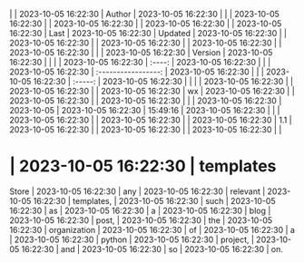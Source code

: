 | | 2023-10-05 16:22:30 | Author | 2023-10-05 16:22:30 | | | 2023-10-05 16:22:30 |  | 2023-10-05 16:22:30 |  | 2023-10-05 16:22:30 |  | 2023-10-05 16:22:30 | Last | 2023-10-05 16:22:30 | Updated | 2023-10-05 16:22:30 |  | 2023-10-05 16:22:30 |  | 2023-10-05 16:22:30 |  | 2023-10-05 16:22:30 |  | 2023-10-05 16:22:30 | | | 2023-10-05 16:22:30 | Version | 2023-10-05 16:22:30 | |
| | 2023-10-05 16:22:30 | :----: | 2023-10-05 16:22:30 | | | 2023-10-05 16:22:30 | :-----------------: | 2023-10-05 16:22:30 | | | 2023-10-05 16:22:30 | :-----: | 2023-10-05 16:22:30 | |
| | 2023-10-05 16:22:30 |  | 2023-10-05 16:22:30 |  | 2023-10-05 16:22:30 | wx | 2023-10-05 16:22:30 |  | 2023-10-05 16:22:30 |  | 2023-10-05 16:22:30 | | | 2023-10-05 16:22:30 | 2023-10-05 | 2023-10-05 16:22:30 | 15:49:16 | 2023-10-05 16:22:30 | | | 2023-10-05 16:22:30 |  | 2023-10-05 16:22:30 |  | 2023-10-05 16:22:30 | 1.1 | 2023-10-05 16:22:30 |  | 2023-10-05 16:22:30 |  | 2023-10-05 16:22:30 | |

# | 2023-10-05 16:22:30 | templates

Store | 2023-10-05 16:22:30 | any | 2023-10-05 16:22:30 | relevant | 2023-10-05 16:22:30 | templates, | 2023-10-05 16:22:30 | such | 2023-10-05 16:22:30 | as | 2023-10-05 16:22:30 | a | 2023-10-05 16:22:30 | blog | 2023-10-05 16:22:30 | post, | 2023-10-05 16:22:30 | the | 2023-10-05 16:22:30 | organization | 2023-10-05 16:22:30 | of | 2023-10-05 16:22:30 | a | 2023-10-05 16:22:30 | python | 2023-10-05 16:22:30 | project, | 2023-10-05 16:22:30 | and | 2023-10-05 16:22:30 | so | 2023-10-05 16:22:30 | on.
